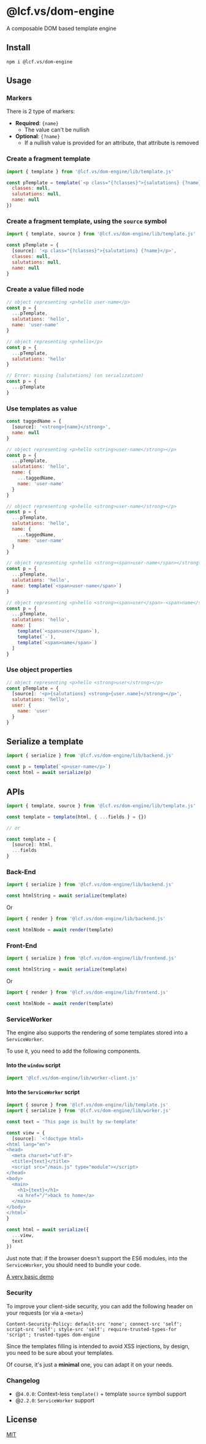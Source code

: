 # @lcf.vs/dom-engine

A composable DOM based template engine


## Install

`npm i @lcf.vs/dom-engine`


## Usage


### Markers

There is 2 type of markers:

* **Required**: `{name}`
  * The value can't be nullish
* **Optional**: `{?name}`
  * If a nullish value is provided for an attribute, that attribute is removed


### Create a fragment template

```js
import { template } from '@lcf.vs/dom-engine/lib/template.js'

const pTemplate = template(`<p class="{?classes}">{salutations} {?name}</p>`, {
  classes: null,
  salutations: null,
  name: null
})
```


### Create a fragment template, using the `source` symbol

```js
import { template, source } from '@lcf.vs/dom-engine/lib/template.js'

const pTemplate = {
  [source]: '<p class="{?classes}">{salutations} {?name}</p>',
  classes: null,
  salutations: null,
  name: null
}
```

### Create a value filled node

```js
// object representing <p>hello user-name</p>
const p = {
  ...pTemplate,
  salutations: 'hello',
  name: 'user-name'
}

// object representing <p>hello</p>
const p = {
  ...pTemplate,
  salutations: 'hello'
}

// Error: missing {salutations} (on serialization)
const p = {
  ...pTemplate
}
```

### Use templates as value

```js
const taggedName = {
  [source]: '<strong>{name}</strong>',
  name: null
}

// object representing <p>hello <string>user-name</strong></p>
const p = {
  ...pTemplate,
  salutations: 'hello',
  name: {
    ...taggedName,
    name: 'user-name'
  }
}

// object representing <p>hello <strong>user-name</strong></p>
const p = {
  ...pTemplate,
  salutations: 'hello',
  name: {
    ...taggedName,
    name: 'user-name'
  }
}
```

```js
// object representing <p>hello <strong><span>user-name</span></strong></p>
const p = {
  ...pTemplate,
  salutations: 'hello',
  name: template(`<span>user-name</span>`)
}
```

```js
// object representing <p>hello <strong><span>user</span>-<span>name</span></strong></p>
const p = {
  ...pTemplate,
  salutations: 'hello',
  name: [
    template(`<span>user</span>`),
    template(`-`),
    template(`<span>name</span>`)
  ]
}
```

### Use object properties
```js
// object representing <p>hello <strong>user</strong></p>
const pTemplate = {
  [source]: '<p>{salutations} <strong>{user.name}</strong></p>',
  salutations: 'hello',
  user: {
    name: 'user'
  }
}
```


## Serialize a template

```js
import { serialize } from '@lcf.vs/dom-engine/lib/backend.js'

const p = template(`<p>user-name</p>`)
const html = await serialize(p)
```

## APIs

```js
import { template, source } from '@lcf.vs/dom-engine/lib/template.js'

const template = template(html, { ...fields } = {})

// or 

const template = {
  [source]: html,
  ...fields
}
```

### Back-End

```js
import { serialize } from '@lcf.vs/dom-engine/lib/backend.js'

const htmlString = await serialize(template)
```
Or
```js
import { render } from '@lcf.vs/dom-engine/lib/backend.js'

const htmlNode = await render(template)
```

### Front-End

```js
import { serialize } from '@lcf.vs/dom-engine/lib/frontend.js'

const htmlString = await serialize(template)
```
Or
```js
import { render } from '@lcf.vs/dom-engine/lib/frontend.js'

const htmlNode = await render(template)
```

### ServiceWorker

The engine also supports the rendering of some templates stored into a `ServiceWorker`.

To use it, you need to add the following components.

#### Into the `window` script

```js
import '@lcf.vs/dom-engine/lib/worker-client.js'
```

#### Into the `ServiceWorker` script

```js
import { source } from '@lcf.vs/dom-engine/lib/template.js'
import { serialize } from '@lcf.vs/dom-engine/lib/worker.js'

const text = 'This page is built by sw-template'

const view = {
  [source]: `<!doctype html>
<html lang="en">
<head>
  <meta charset="utf-8">
  <title>{text}</title>
  <script src="/main.js" type="module"></script>
</head>
<body>
  <main>
    <h1>{text}</h1>
    <a href="/">back to home</a>
  </main>
</body>
</html>`
}

const html = await serialize({
  ...view,
  text
})
```

Just note that: if the browser doesn't support the ES6 modules, into the `ServiceWorker`, you should need to bundle your code.

[A very basic demo](https://glitch.com/edit/#!/dom-engine-sw?path=sw-routes.js%3A25%3A6)


### Security

To improve your client-side security, you can add the following header on your requests (or via a `<meta>`)

`Content-Security-Policy: default-src 'none'; connect-src 'self'; script-src 'self'; style-src 'self'; require-trusted-types-for 'script'; trusted-types dom-engine`

Since the templates filling is intended to avoid XSS injections, by design, you need to be sure about your templates.

Of course, it's just a **minimal** one, you can adapt it on your needs.


### Changelog

* @`4.0.0`: Context-less `template()` + template `source` symbol support
* @`2.2.0`: `ServiceWorker` support


## License

[MIT](./LICENSE)
